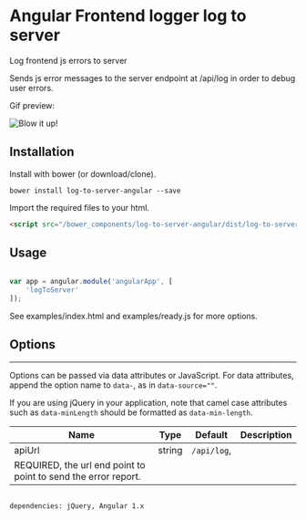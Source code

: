 # Angular Frontend logger log to server
Log frontend js errors to server 

Sends js error messages to the server endpoint at /api/log in order to 
debug user errors. 

Gif preview:

![Blow it up!](https://i.imgur.com/2uR07V7.gif)

## Installation

Install with bower (or download/clone).

```shell
bower install log-to-server-angular --save
```

Import the required files to your html.

```html
<script src="/bower_components/log-to-server-angular/dist/log-to-server.angular.js"></script>
```

## Usage

```javascript

var app = angular.module('angularApp', [
    'logToServer'
]);

```
See examples/index.html and examples/ready.js for more options.

## Options
---

Options can be passed via data attributes or JavaScript. For data attributes, append the option name to `data-`, as in `data-source=""`.

If you are using jQuery in your application, note that camel case attributes such as `data-minLength`
 should be formatted as `data-min-length`.
 
|Name|Type|Default|Description|
|--- |--- |--- |--- |
|apiUrl|string| `/api/log`, 
|REQUIRED, the url end point to point to send the error report.

```

dependencies: jQuery, Angular 1.x



